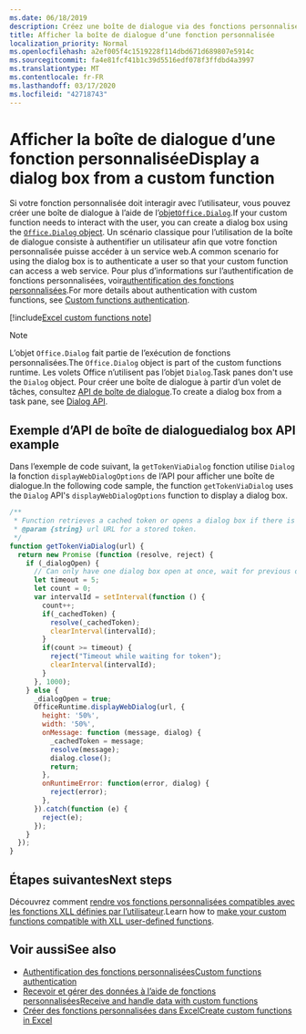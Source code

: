 ```yaml
---
ms.date: 06/18/2019
description: Créez une boîte de dialogue via des fonctions personnalisées dans Excel à l’aide de JavaScript.
title: Afficher la boîte de dialogue d’une fonction personnalisée
localization_priority: Normal
ms.openlocfilehash: a2ef005f4c1519228f114dbd671d689807e5914c
ms.sourcegitcommit: fa4e81fcf41b1c39d5516edf078f3ffdbd4a3997
ms.translationtype: MT
ms.contentlocale: fr-FR
ms.lasthandoff: 03/17/2020
ms.locfileid: "42718743"
---
```

# <a name="display-a-dialog-box-from-a-custom-function"></a><span data-ttu-id="473de-103">Afficher la boîte de dialogue d’une fonction personnalisée</span><span class="sxs-lookup"><span data-stu-id="473de-103">Display a dialog box from a custom function</span></span>

<span data-ttu-id="473de-104">Si votre fonction personnalisée doit interagir avec l’utilisateur, vous pouvez créer une boîte de dialogue à l’aide de l’[objet`Office.Dialog`](/javascript/api/office-runtime/officeruntime.dialog).</span><span class="sxs-lookup"><span data-stu-id="473de-104">If your custom function needs to interact with the user, you can create a dialog box using the [`Office.Dialog` object](/javascript/api/office-runtime/officeruntime.dialog).</span></span> <span data-ttu-id="473de-105">Un scénario classique pour l’utilisation de la boîte de dialogue consiste à authentifier un utilisateur afin que votre fonction personnalisée puisse accéder à un service web.</span><span class="sxs-lookup"><span data-stu-id="473de-105">A common scenario for using the dialog box is to authenticate a user so that your custom function can access a web service.</span></span> <span data-ttu-id="473de-106">Pour plus d’informations sur l’authentification de fonctions personnalisées, voir[authentification des fonctions personnalisées](./custom-functions-authentication.md).</span><span class="sxs-lookup"><span data-stu-id="473de-106">For more details about authentication with custom functions, see [Custom functions authentication](./custom-functions-authentication.md).</span></span>

[!include[Excel custom functions note](../includes/excel-custom-functions-note.md)]

>[!NOTE]
> <span data-ttu-id="473de-107">L’objet `Office.Dialog` fait partie de l’exécution de fonctions personnalisées.</span><span class="sxs-lookup"><span data-stu-id="473de-107">The `Office.Dialog` object is part of the custom functions runtime.</span></span> <span data-ttu-id="473de-108">Les volets Office n’utilisent pas l’objet `Dialog`.</span><span class="sxs-lookup"><span data-stu-id="473de-108">Task panes don't use the `Dialog` object.</span></span> <span data-ttu-id="473de-109">Pour créer une boîte de dialogue à partir d’un volet de tâches, consultez [API de boîte de dialogue](../develop/dialog-api-in-office-add-ins.md).</span><span class="sxs-lookup"><span data-stu-id="473de-109">To create a dialog box from a task pane, see [Dialog API](../develop/dialog-api-in-office-add-ins.md).</span></span>

## <a name="dialog-box-api-example"></a><span data-ttu-id="473de-110">Exemple d’API de boîte de dialogue</span><span class="sxs-lookup"><span data-stu-id="473de-110">dialog box API example</span></span>

<span data-ttu-id="473de-111">Dans l’exemple de code suivant, la `getTokenViaDialog` fonction utilise `Dialog` la fonction `displayWebDialogOptions` de l’API pour afficher une boîte de dialogue.</span><span class="sxs-lookup"><span data-stu-id="473de-111">In the following code sample, the function `getTokenViaDialog` uses the `Dialog` API's `displayWebDialogOptions` function to display a dialog box.</span></span>

```js
/**
 * Function retrieves a cached token or opens a dialog box if there is no saved token. Note that this is not a sufficient example of authentication but is intended to show the capabilities of the Dialog object.
 * @param {string} url URL for a stored token.
 */
function getTokenViaDialog(url) {
  return new Promise (function (resolve, reject) {
    if (_dialogOpen) {
      // Can only have one dialog box open at once, wait for previous dialog box's token
      let timeout = 5;
      let count = 0;
      var intervalId = setInterval(function () {
        count++;
        if(_cachedToken) {
          resolve(_cachedToken);
          clearInterval(intervalId);
        }
        if(count >= timeout) {
          reject("Timeout while waiting for token");
          clearInterval(intervalId);
        }
      }, 1000);
    } else {
      _dialogOpen = true;
      OfficeRuntime.displayWebDialog(url, {
        height: '50%',
        width: '50%',
        onMessage: function (message, dialog) {
          _cachedToken = message;
          resolve(message);
          dialog.close();
          return;
        },
        onRuntimeError: function(error, dialog) {
          reject(error);
        },
      }).catch(function (e) {
        reject(e);
      });
    }
  });
}
```

## <a name="next-steps"></a><span data-ttu-id="473de-112">Étapes suivantes</span><span class="sxs-lookup"><span data-stu-id="473de-112">Next steps</span></span>
<span data-ttu-id="473de-113">Découvrez comment [rendre vos fonctions personnalisées compatibles avec les fonctions XLL définies par l’utilisateur](make-custom-functions-compatible-with-xll-udf.md).</span><span class="sxs-lookup"><span data-stu-id="473de-113">Learn how to [make your custom functions compatible with XLL user-defined functions](make-custom-functions-compatible-with-xll-udf.md).</span></span>

## <a name="see-also"></a><span data-ttu-id="473de-114">Voir aussi</span><span class="sxs-lookup"><span data-stu-id="473de-114">See also</span></span>

* [<span data-ttu-id="473de-115">Authentification des fonctions personnalisées</span><span class="sxs-lookup"><span data-stu-id="473de-115">Custom functions authentication</span></span>](custom-functions-authentication.md)
* [<span data-ttu-id="473de-116">Recevoir et gérer des données à l’aide de fonctions personnalisées</span><span class="sxs-lookup"><span data-stu-id="473de-116">Receive and handle data with custom functions</span></span>](custom-functions-web-reqs.md)
* [<span data-ttu-id="473de-117">Créer des fonctions personnalisées dans Excel</span><span class="sxs-lookup"><span data-stu-id="473de-117">Create custom functions in Excel</span></span>](custom-functions-overview.md)
